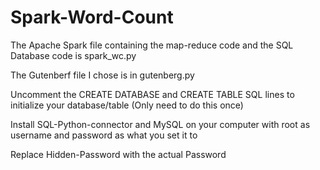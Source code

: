 # Spark-Word-Count
The Apache Spark file containing the map-reduce code and the SQL Database code is spark_wc.py  

The Gutenberf file I chose is in gutenberg.py 

Uncomment the CREATE DATABASE and CREATE TABLE SQL lines to initialize your database/table (Only need to do this once)

Install SQL-Python-connector and MySQL on your computer with root as username and password as what you set it to

Replace Hidden-Password with the actual Password
